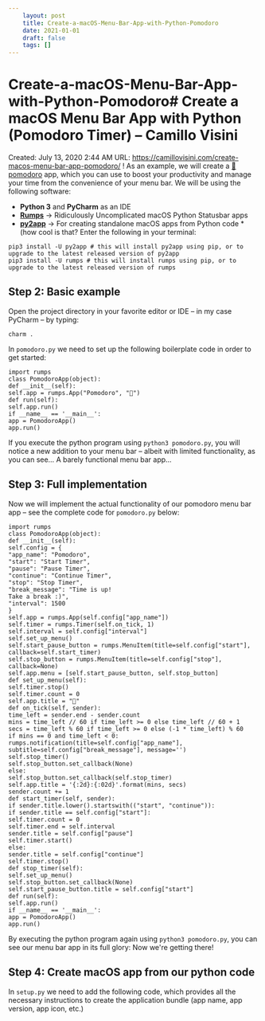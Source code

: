```yaml
---
 	layout: post
 	title: Create-a-macOS-Menu-Bar-App-with-Python-Pomodoro
 	date: 2021-01-01
 	draft: false
 	tags: []
---
```


# Create-a-macOS-Menu-Bar-App-with-Python-Pomodoro# Create a macOS Menu Bar App with Python (Pomodoro Timer) – Camillo Visini
Created: July 13, 2020 2:44 AM
URL: https://camillovisini.com/create-macos-menu-bar-app-pomodoro/
!
As an example, we will create a [🍅 pomodoro](https://en.wikipedia.org/wiki/Pomodoro_Technique) app, which you can use to boost your productivity and manage your time from the convenience of your menu bar.
We will be using the following software:
- **Python 3** and **PyCharm** as an IDE
- **[Rumps](https://github.com/jaredks/rumps)** → Ridiculously Uncomplicated macOS Python Statusbar apps
- **[py2app](https://py2app.readthedocs.io/en/latest/)** → For creating standalone macOS apps from Python code *(how cool is that?
Enter the following in your terminal:
```
pip3 install -U py2app # this will install py2app using pip, or to upgrade to the latest released version of py2app
pip3 install -U rumps # this will install rumps using pip, or to upgrade to the latest released version of rumps
```
## Step 2: Basic example
Open the project directory in your favorite editor or IDE – in my case PyCharm – by typing:
```
charm .
```
In `pomodoro.py` we need to set up the following boilerplate code in order to get started:
```
import rumps
class PomodoroApp(object):
def __init__(self):
self.app = rumps.App("Pomodoro", "🍅")
def run(self):
self.app.run()
if __name__ == '__main__':
app = PomodoroApp()
app.run()
```
If you execute the python program using `python3 pomodoro.py`, you will notice a new addition to your menu bar – albeit with limited functionality, as you can see…
A barely functional menu bar app...
## Step 3: Full implementation
Now we will implement the actual functionality of our pomodoro menu bar app – see the complete code for `pomodoro.py` below:
```
import rumps
class PomodoroApp(object):
def __init__(self):
self.config = {
"app_name": "Pomodoro",
"start": "Start Timer",
"pause": "Pause Timer",
"continue": "Continue Timer",
"stop": "Stop Timer",
"break_message": "Time is up!
Take a break :)",
"interval": 1500
}
self.app = rumps.App(self.config["app_name"])
self.timer = rumps.Timer(self.on_tick, 1)
self.interval = self.config["interval"]
self.set_up_menu()
self.start_pause_button = rumps.MenuItem(title=self.config["start"], callback=self.start_timer)
self.stop_button = rumps.MenuItem(title=self.config["stop"], callback=None)
self.app.menu = [self.start_pause_button, self.stop_button]
def set_up_menu(self):
self.timer.stop()
self.timer.count = 0
self.app.title = "🍅"
def on_tick(self, sender):
time_left = sender.end - sender.count
mins = time_left // 60 if time_left >= 0 else time_left // 60 + 1
secs = time_left % 60 if time_left >= 0 else (-1 * time_left) % 60
if mins == 0 and time_left < 0:
rumps.notification(title=self.config["app_name"], subtitle=self.config["break_message"], message='')
self.stop_timer()
self.stop_button.set_callback(None)
else:
self.stop_button.set_callback(self.stop_timer)
self.app.title = '{:2d}:{:02d}'.format(mins, secs)
sender.count += 1
def start_timer(self, sender):
if sender.title.lower().startswith(("start", "continue")):
if sender.title == self.config["start"]:
self.timer.count = 0
self.timer.end = self.interval
sender.title = self.config["pause"]
self.timer.start()
else:
sender.title = self.config["continue"]
self.timer.stop()
def stop_timer(self):
self.set_up_menu()
self.stop_button.set_callback(None)
self.start_pause_button.title = self.config["start"]
def run(self):
self.app.run()
if __name__ == '__main__':
app = PomodoroApp()
app.run()
```
By executing the python program again using `python3 pomodoro.py`, you can see our menu bar app in its full glory:
Now we're getting there!
## Step 4: Create macOS app from our python code
In `setup.py` we need to add the following code, which provides all the necessary instructions to create the application bundle (app name, app version, app icon, etc.)
